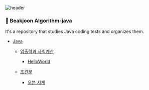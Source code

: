 ![header](https://capsule-render.vercel.app/api?type=soft&color=auto&height=150&section=header&text=Java-Algorithm&fontSize=70&animation=twinkling)

### :memo: Beakjoon Algorithm-java
It's a repository that studies Java coding tests and organizes them.

- [Java](#java)
    - [입출력과 사칙계산](https://github.com/hyunsu4020/algorithm-java/tree/main/%EC%9E%85%EC%B6%9C%EB%A0%A5%EA%B3%BC%20%EC%82%AC%EC%B9%99%EA%B3%84%EC%82%B0)
        - [HelloWorld]()
     
    - [조건문](https://github.com/hyunsu4020/algorithm-java/tree/main/%EC%A1%B0%EA%B1%B4%EB%AC%B8)
        - [오븐 시계]()
